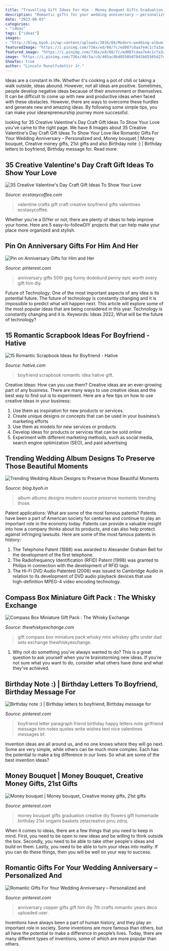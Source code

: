 ```yaml
---
title: "Travelling Gift Ideas For Him - Money Bouquet Gifts Graduation Creative Diy Flowers Gift Homemade Birthday 21st Origami Baskets Zetacreativo Pinu Zdroj"
description: "Romantic gifts for your wedding anniversary – personalized and"
date: "2023-08-03"
categories:
- "ideas"
tags: ["ideas"]
images:
- "http://blog.byoh.in/wp-content/uploads/2016/04/Modern-wedding-album-ideas8.jpg"
featuredImage: "https://i.pinimg.com/736x/ed/08/7c/ed087cdaa7e4c1cfa3ad9c0ae5983bfe.jpg"
featured_image: "https://i.pinimg.com/736x/ed/08/7c/ed087cdaa7e4c1cfa3ad9c0ae5983bfe.jpg"
image: "https://i.pinimg.com/736x/40/5a/c9/405ac9bd0550b87043b85505d27d413b--money-bouquet-gift-wrapping.jpg"
ShowToc: true
author: "Lincoln Runolfsdottir Jr."
---
```



Ideas are a constant in life. Whether it's cooking a pot of chili or taking a walk outside, ideas abound. However, not all ideas are positive. Sometimes, people develop negative ideas because of their environment or themselves. It can be difficult to come up with new and productive ideas when faced with these obstacles. However, there are ways to overcome these hurdles and generate new and amazing ideas. By following some simple tips, you can make your idearepreneurship journey more successful.

	

		
looking for 35 Creative Valentine&#039;s Day Craft Gift Ideas To Show Your Love you've came to the right page. We have 8 Images about 35 Creative Valentine&#039;s Day Craft Gift Ideas To Show Your Love like Romantic Gifts For Your Wedding Anniversary – Personalized and, Money bouquet | Money bouquet, Creative money gifts, 21st gifts and also Birthday note :) | Birthday letters to boyfriend, Birthday message for. Read more:
		
    
## 35 Creative Valentine&#039;s Day Craft Gift Ideas To Show Your Love

<img loading=lazy src="https://i0.wp.com/www.ecstasycoffee.com/wp-content/uploads/2016/12/Crafts-for-gifts-in-Valentine-Day.jpg?resize=500%2C748" onerror="this.onerror=null;this.src='https://tse3.mm.bing.net/th?id=OIP.2KX1S_8aUF6uksX3oB352gHaLF&amp;pid=15.1';" alt="35 Creative Valentine&#039;s Day Craft Gift Ideas To Show Your Love">

_Source: ecstasycoffee.com_

>valentine crafts gift craft creative boyfriend gifts valentines ecstasycoffee. 

	

Whether you're a DIYer or not, there are plenty of ideas to help improve your home. Here are 5 easy-to-followDIY projects that can help make your place more organized and stylish.

    
## Pin On Anniversary Gifts For Him And Her

<img loading=lazy src="https://i.pinimg.com/736x/e3/28/08/e328088cad58f8e131122158914008d0.jpg" onerror="this.onerror=null;this.src='https://tse2.mm.bing.net/th?id=OIP.4hg3hgWmFiQGX6aqdwUhxgHaOV&amp;pid=15.1';" alt="Pin on Anniversary Gifts for Him and Her">

_Source: pinterest.com_

>anniversary gifts 50th gag funny dodoburd penny epic worth every gift him diy. 

	

Future of Technology: One of the most important aspects of any idea is its potential future. The future of technology is constantly changing and it is impossible to predict what will happen next. This article will explore some of the most popular ideas that are being considered in this year.
Technology is constantly changing and it is. Keywords: Ideas 2022, What will be the future of technology?

    
## 15 Romantic Scrapbook Ideas For Boyfriend - Hative

<img loading=lazy src="https://hative.com/wp-content/uploads/2014/06/scrapbook-ideas-for-boyfriend/8-romantic-scrapbook-ideas.jpg" onerror="this.onerror=null;this.src='https://tse4.mm.bing.net/th?id=OIP.sz5gww3kaa5K4gcRXpQKmAHaJ6&amp;pid=15.1';" alt="15 Romantic Scrapbook Ideas for Boyfriend - Hative">

_Source: hative.com_

>boyfriend scrapbook romantic idea hative gift. 

	

Creative Ideas: How can you use them?
Creative ideas are an ever-growing part of any business. There are many ways to use creative ideas and the best way to find out is to experiment. Here are a few tips on how to use creative ideas in your business:
1. Use them as inspiration for new products or services.
2. Create unique designs or concepts that can be used in your business’s marketing efforts  
3. Use them as models for new services or products 
4. Develop ideas for products or services that can be sold online 
5. Experiment with different marketing methods, such as social media, search engine optimization (SEO), and paid advertising 

    
## Trending Wedding Album Designs To Preserve Those Beautiful Moments

<img loading=lazy src="http://blog.byoh.in/wp-content/uploads/2016/04/Modern-wedding-album-ideas8.jpg" onerror="this.onerror=null;this.src='https://tse3.mm.bing.net/th?id=OIP.PjAzR5iMpLj1EkqMKmJI4QHaE8&amp;pid=15.1';" alt="Trending Wedding Album Designs to Preserve those Beautiful Moments">

_Source: blog.byoh.in_

>album albums designs modern source preserve moments trending those. 

	

Patent applications: What are some of the most famous patents?
Patents have been a part of American society for centuries and continue to play an important role in the economy today. Patents can provide a valuable insight into how a company thinks about its products, and can also help protect against infringing lawsuits. Here are some of the most famous patents in history: 
1. The Telephone Patent (1888) was awarded to Alexander Graham Bell for the development of the first telephone. 
2. The Radiofrequency Identification (RFID) Patent (1998) was granted to Philips in connection with the development of RFID tags. 
3. The Hi-Fi DVD Audio Patented (2006) was issued to Cambridge Audio in relation to its development of DVD audio playback devices that use high-definition MPEG-4 video encoding technology. 

    
## Compass Box Miniature Gift Pack : The Whisky Exchange

<img loading=lazy src="https://img.thewhiskyexchange.com/540/mini_sets_com1.jpg" onerror="this.onerror=null;this.src='https://tse1.mm.bing.net/th?id=OIP.b_fd7AecIyiFk4lU1YE4jgHaJ4&amp;pid=15.1';" alt="Compass Box Miniature Gift Pack : The Whisky Exchange">

_Source: thewhiskyexchange.com_

>gift compass box miniature pack whisky mini whiskey gifts under dad sets exchange thewhiskyexchange. 

	

1. Why not do something you've always wanted to do? This is a great question to ask yourself when you're brainstorming new ideas. If you're not sure what you want to do, consider what others have done and what they've achieved.

    
## Birthday Note :) | Birthday Letters To Boyfriend, Birthday Message For

<img loading=lazy src="https://i.pinimg.com/736x/c4/81/8d/c4818d97e9d2814e090d4116c83c0092--boyfriend-birthdays.jpg" onerror="this.onerror=null;this.src='https://tse3.mm.bing.net/th?id=OIP.tcROs4NQyyRjl0rVN5onxAHaJ3&amp;pid=15.1';" alt="Birthday note :) | Birthday letters to boyfriend, Birthday message for">

_Source: pinterest.com_

>boyfriend letter paragraph friend birthday happy letters note girlfriend message him notes quotes write wishes text nice valentines messages bf. 

	

Invention ideas are all around us, and no one knows where they will go next. Some are very simple, while others can be much more complex. Each has the potential to make a big difference in our lives. So what are some of the best invention ideas?

    
## Money Bouquet | Money Bouquet, Creative Money Gifts, 21st Gifts

<img loading=lazy src="https://i.pinimg.com/736x/40/5a/c9/405ac9bd0550b87043b85505d27d413b--money-bouquet-gift-wrapping.jpg" onerror="this.onerror=null;this.src='https://tse3.mm.bing.net/th?id=OIP.RKPmmwjCUe2MQ76Q3uHBJAHaJ3&amp;pid=15.1';" alt="Money bouquet | Money bouquet, Creative money gifts, 21st gifts">

_Source: pinterest.com_

>money bouquet gifts graduation creative diy flowers gift homemade birthday 21st origami baskets zetacreativo pinu zdroj. 

	

When it comes to ideas, there are a few things that you need to keep in mind. First, you need to be open to new ideas and be willing to think outside the box. Secondly, you need to be able to take other people's ideas and build on them. Lastly, you need to be able to turn your ideas into reality. If you can do these things, then you will be well on your way to success.

    
## Romantic Gifts For Your Wedding Anniversary – Personalized And

<img loading=lazy src="https://i.pinimg.com/736x/ed/08/7c/ed087cdaa7e4c1cfa3ad9c0ae5983bfe.jpg" onerror="this.onerror=null;this.src='https://tse4.mm.bing.net/th?id=OIP.zCm9D7Xmb862D84rzatgVAHaNK&amp;pid=15.1';" alt="Romantic Gifts For Your Wedding Anniversary – Personalized and">

_Source: pinterest.com_

>anniversary copper gifts gift him diy 7th crafts romantic years deco uploaded user. 

	

Inventions have always been a part of human history, and they play an important role in society. Some inventions are more famous than others, but all have the potential to make a difference in people’s lives. Today, there are many different types of inventions, some of which are more popular than others.

